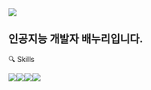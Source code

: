<img src="https://capsule-render.vercel.app/api?type=rect&color=auto&height=300&section=header&text=Baenoori&fontSize=60" />

## 인공지능 개발자 배누리입니다. 

🔍 Skills

<img src="https://img.shields.io/badge/Python-3776AB.svg?style=for-the-badge&logo=python&logoColor=white" /><img src="https://img.shields.io/badge/TensorFlow-FF6F00.svg?style=for-the-badge&logo=tensorflow&logoColor=white" /><img src="https://img.shields.io/badge/Pytorch-EE4C2C.svg?style=for-the-badge&logo=pytorch&logoColor=white" /><img src="https://img.shields.io/badge/Keras-D00000.svg?style=for-the-badge&logo=keras&logoColor=black" />
